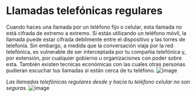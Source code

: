 [Title]: # (Llamadas telefónicas regulares)
[Difficulty]: # (Principiante)
[Order]: # (0)

# Llamadas telefónicas regulares

Cuando haces una llamada por un teléfono fijo o celular, esta llamada no está cifrada de extremo a extremo. Si estás utilizando un teléfono móvil, la llamada puede estar cifrada debilmente entre el dispositivo y las torres de telefonía. Sin embargo, a medida que la conversación viaja por la red telefónica, es vulnerable de ser interceptada por tu compañia telefónica y, por extensión, por cualquier gobierno u organizaciones con poder sobre esta. También existen tecnicas económicas con las cuales otras personas pudieran escuchar tus llamadas si están cerca de tu teléfono.
![image](call1.png)

_Las llamadas telefónicas regulares desde y hacia tu teléfono celular no son seguras._
![image](msg1.png)